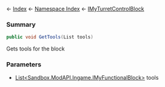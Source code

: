 ← [Index](Api-Index) ← [Namespace Index](Namespace-Index) ← [IMyTurretControlBlock](SpaceEngineers.Game.ModAPI.Ingame.IMyTurretControlBlock)

### Summary

```csharp
public void GetTools(List tools)
```

Gets tools for the block

### Parameters

* [List<Sandbox.ModAPI.Ingame.IMyFunctionalBlock>](https://docs.microsoft.com/en-us/dotnet/api/System.Collections.Generic.List-1?view=netframework-4.6) tools

